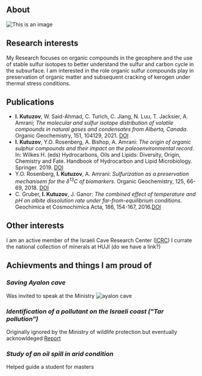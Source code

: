 ## About



![This is an image](https://en.earth.huji.ac.il/sites/default/files/styles/profile_full/public/earthen/files/photo_for_website.png?m=1611999105&itok=QoLwPqaW)

## Research interests

My Research focuses on organic compounds in the geosphere and the use of stable sulfur isotopes to better understand the sulfur and carbon cycle in the subsurface.
I am interested in the role organic sulfur compounds play in preservation of organic matter and subsequent cracking of kerogen under thermal stress conditions.

## Publications
* **I. Kutuzov**, W. Said-Ahmad, C. Turich, C. Jiang, N. Luu, T. Jacksier, A. Amrani; *The molecular and sulfur isotope distribution of volatile compounds in natural gases and condensates from Alberta, Canada*. Organic Geochemistry, 151, 104129, 2021. [DOI](https://doi.org/10.1016/j.orggeochem.2020.104129)
* **I. Kutuzov**, Y.O. Rosenberg, A. Bishop, A. Amrani: *The origin of organic sulphur compounds and their impact on the paleoenvironmental record*. In: Wilkes H. (eds) Hydrocarbons, Oils and Lipids: Diversity, Origin, Chemistry and Fate. Handbook of Hydrocarbon and Lipid Microbiology. Springer. 2019. [DOI](https://doi.org/10.1007/978-3-319-54529-5_1-1)
* Y.O. Rosenberg, **I. Kutuzov**, A. Amrani: *Sulfurization as a preservation mechanisem for the δ<sup>13</sup>C of biomarkers*. Organic Geochemistry, 125, 66-69, 2018. [DOI](https://doi.org/10.1016/j.orggeochem.2018.08.010)
* C. Gruber, **I. Kutuzov**, J. Ganor: *The combined effect of temperature and pH on albite dissolution rate under far-from-equilibrium conditions*. Geochimica et Cosmochimica Acta, 186, 154-167, 2016.[DOI](https://doi.org/10.1016/j.gca.2016.04.046)

## Other interests
I am an active member of the Israeli Cave Research Center ([ICRC](https://www.malham.info/))
I currate the national collection of minerals at HUJI (do we have a link?)

## Achievments and things I am proud of
### *Saving Ayalon cave*
Was invited to speak at the Ministry
![ayalon cave]()
### *Identification of a pollutant on the Israeli coast ("Tar pollution")*
Originally ignored by the Ministry of wildlife protection but eventually acknowldeged
[Report](https://www.haaretz.co.il/embeds/pdf_upload/2021/20210227-220247.pdf)
### *Study of an oil spill in arid condition*
Helped guide a student for masters
